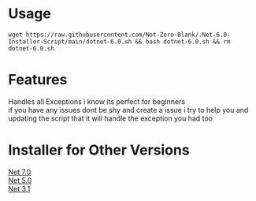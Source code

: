 # Usage
```wget https://raw.githubusercontent.com/Not-Zero-Blank/.Net-6.0-Installer-Script/main/dotnet-6.0.sh && bash dotnet-6.0.sh && rm dotnet-6.0.sh```
# Features
Handles all Exceptions i know its perfect for beginners<br />
if you have any issues dont be shy and create a issue i try to help you and updating the script that it will handle the exception you had too
# Installer for Other Versions
[Net 7.0](https://github.com/Not-Zero-Blank/.Net-7.0-Installer-Script)<br />
[Net 5.0](https://github.com/Not-Zero-Blank/.Net-5.0-Installer-Script)<br />
[Net 3.1](https://github.com/Not-Zero-Blank/.Net-3.1-Installer-Script)<br />
